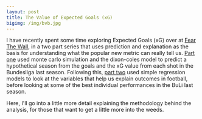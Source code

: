 ```yaml
---
layout: post
title: The Value of Expected Goals (xG)
bigimg: /img/bvb.jpg
---
```


I have recently spent some time exploring Expected Goals (xG) over at [Fear The Wall](https://www.fearthewall.com), in a two part series that uses prediction and explanation as the basis for understanding what the popular new metric can really tell us. [Part one](https://www.fearthewall.com/2019/5/31/18646102/the-value-of-expected-goals-part-1) used monte carlo simulation and the dixon-coles model to predict a hypothetical season from the goals and the xG value from each shot in the Bundesliga last season. Following this, [part two](https://www.fearthewall.com/2019/6/7/18656210/the-value-of-expected-goals-part-2) used simple regression models to look at the variables that help us explain outcomes in football, before looking at some of the best individual performances in the BuLi last season.

Here, I'll go into a little more detail explaining the methodology behind the analysis, for those that want to get a little more into the weeds.
